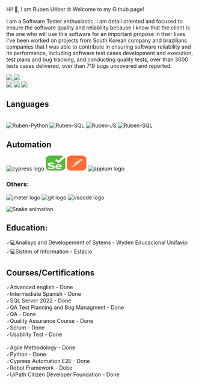 Hi! 👋, I am Ruben Uéber 🤓
Welcome to my Github page!
<u></u>

I am a Software Tester enthusiastic, I am detail oriented and focused to ensure the software quality and reliability because I know that the client is the one who will use this software for an important propose in their lives. I've been worked on projects from South Korean company and brazilians companies that I was able to contribute in ensuring software reliability and its performance, including software test cases development and execution, test plans and bug tracking, and conducting quality tests, over than 3000 tests cases delivered, over than 719 bugs uncovered and reported.


<u></u>

<div>
<a href="https://github.com/RubenUeber">
<img height="180em" src="https://github-readme-stats.vercel.app/api?username=RubenUeber&show_icons=true&theme=dark&include_all_commits=true&count_private=true"/>
<img height="180em" src="https://github-readme-stats.vercel.app/api/top-langs/?username=RubenUeber&layout=compact&langs_count=7&theme=dark"/>
</div>


<div>
<a href="https://www.instagram.com/rubenueber/" target="_blank"><img src="https://img.shields.io/badge/-Instagram-%23E4405F?style=for-the-badge&logo=instagram&logoColor=white" target="_blank"></a>
<a href = "https://mail.google.com/mail/u/0/#inbox"><img src="https://img.shields.io/badge/Gmail-D14836?style=for-the-badge&logo=gmail&logoColor=white" target="_blank"></a>
<a href="https://www.linkedin.com/in/rubenueber/" target="_blank"><img src="https://img.shields.io/badge/-LinkedIn-%230077B5?style=for-the-badge&logo=linkedin&logoColor=white" target="_blank"></a>   
</div>
 
 <h2>Languages</h2>
 
<div style="display: inline_block"><br>
<img align="center" alt="Ruben-Python" height="40" width="50" src="https://cdn.jsdelivr.net/gh/devicons/devicon/icons/python/python-original.svg">
  <img align="center" alt="Ruben-SQL" height="40" width="50" src="https://cdn.jsdelivr.net/gh/devicons/devicon/icons/microsoftsqlserver/microsoftsqlserver-plain.svg">
  <img align="center" alt="Ruben-JS" height="40" width="50" src="https://cdn.jsdelivr.net/gh/devicons/devicon/icons/javascript/javascript-original.svg">
  <img align="center" alt="Ruben-SQL" height="40" width="50" src="https://cdn.jsdelivr.net/gh/devicons/devicon/icons/html5/html5-original.svg">
</div>  
 
<div>
 <h2>Automation</h2>
 
<img src="https://asset.brandfetch.io/idIq_kF0rb/idv3zwmSiY.jpeg?updated=1667565306852" height="40" width="40" alt="cypress logo"  />
<img src="https://raw.githubusercontent.com/tandpfun/skill-icons/59059d9d1a2c092696dc66e00931cc1181a4ce1f/icons/Selenium.svg" height="40" width="52" alt="selenium logo" />
<img src="https://raw.githubusercontent.com/tandpfun/skill-icons/59059d9d1a2c092696dc66e00931cc1181a4ce1f/icons/Postman.svg" height="40" width="52" alt="postman logo"  />
<img src="https://www.svgrepo.com/show/353413/appium.svg" height="40" width="52" alt="appium logo"  />

<h3>Others:</h3>
    <img src="https://home.apache.org/~fschumacher/jmeter3.svg" height="30" width="90" alt="jmeter logo"  />
    <img src="https://cdn.jsdelivr.net/gh/devicons/devicon/icons/git/git-original.svg" height="40" width="52" alt="git logo"  />
    <img src="https://cdn.jsdelivr.net/gh/devicons/devicon/icons/vscode/vscode-original.svg" height="40" width="52" alt="vscode logo"  />
  </div> 
 
![Snake animation](https://github.com/RubenUeber/RubenUeber/blob/output/github-contribution-grid-snake.svg)
 
 <h2>Education:</h2>
 <u></u>
 
 🗸💻Analisys and Developement of Sytems - Wyden Educacional Unifavip
 <br/>
 🗸💻Sistem of Information - Estácio
 
 
 <h2>Courses/Certifications</h2>
 <u></u>
 
 <div>
 🗸Advanced english - Done </>
 <br/>
 🗸Intermediate Spanish - Done
 <br/>
 🗸SQL Server 2022 - Done
 <br/> 
 🗸QA Test Planning and Bug Managment - Done
 <br/>
 🗸QA - Done
 <br/>
 🗸Quality Assurance Course - Done
 <br/>
 🗸Scrum - Done
 <br/>
 🗸Usability Test - Done
 <br/>
 <br/>
 🗸Agile Methodology - Done
 <br/>
 🗸Python - Done
 <br/>
 🗸Cypress Automation E2E - Done
 <br/>
 🗸Robot Framework - Dobe
 <br/>
 🗸UiPath Citizen Developer Foundation - Done

 
 </div>
 

